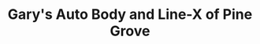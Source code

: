 ---
title: "Gary's Auto Body and Line-X of Pine Grove"
url: /pine-grove/garys-auto-body-and-line-x-of-pine-grove/
shop: Autowerkstatt
---